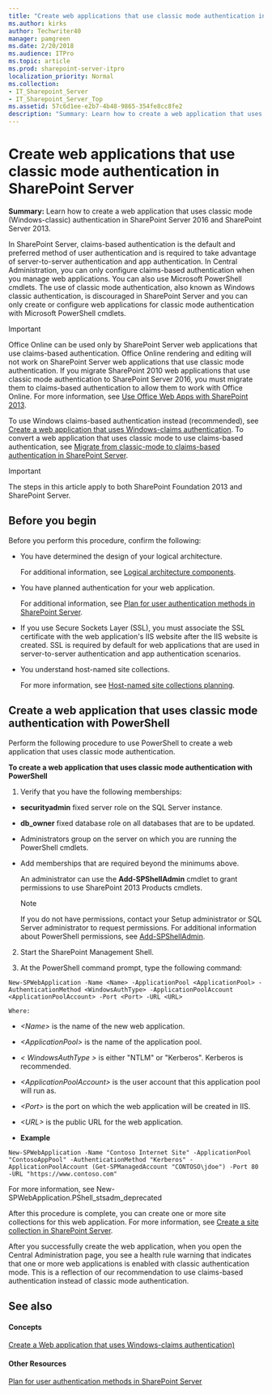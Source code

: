 ```yaml
---
title: "Create web applications that use classic mode authentication in SharePoint Server"
ms.author: kirks
author: Techwriter40
manager: pamgreen
ms.date: 2/20/2018
ms.audience: ITPro
ms.topic: article
ms.prod: sharepoint-server-itpro
localization_priority: Normal
ms.collection:
- IT_Sharepoint_Server
- IT_Sharepoint_Server_Top
ms.assetid: 57c6d1ee-e2b7-4b48-9865-354fe8cc8fe2
description: "Summary: Learn how to create a web application that uses classic mode (Windows-classic) authentication in SharePoint Server 2016 and SharePoint Server 2013."
---
```


# Create web applications that use classic mode authentication in SharePoint Server

 **Summary:** Learn how to create a web application that uses classic mode (Windows-classic) authentication in SharePoint Server 2016 and SharePoint Server 2013. 
  
In SharePoint Server, claims-based authentication is the default and preferred method of user authentication and is required to take advantage of server-to-server authentication and app authentication. In Central Administration, you can only configure claims-based authentication when you manage web applications. You can also use Microsoft PowerShell cmdlets. The use of classic mode authentication, also known as Windows classic authentication, is discouraged in SharePoint Server and you can only create or configure web applications for classic mode authentication with Microsoft PowerShell cmdlets.
  
> [!IMPORTANT]
> Office Online can be used only by SharePoint Server web applications that use claims-based authentication. Office Online rendering and editing will not work on SharePoint Server web applications that use classic mode authentication. If you migrate SharePoint 2010 web applications that use classic mode authentication to SharePoint Server 2016, you must migrate them to claims-based authentication to allow them to work with Office Online. For more information, see [Use Office Web Apps with SharePoint 2013](https://technet.microsoft.com/library/8a58e6c2-9a0e-4355-ae41-4df25e5e6eee.aspx). 
  
To use Windows claims-based authentication instead (recommended), see [Create a web application that uses Windows-claims authentication](create-claims-based-web-applications.md). To convert a web application that uses classic mode to use claims-based authentication, see [Migrate from classic-mode to claims-based authentication in SharePoint Server](https://technet.microsoft.com/library/e3e3d0b8-8ba0-4495-8650-e2e9dfb5fa6a).
  
> [!IMPORTANT]
> The steps in this article apply to both SharePoint Foundation 2013 and SharePoint Server. 
  
## Before you begin
<a name="begin"> </a>

Before you perform this procedure, confirm the following:
  
- You have determined the design of your logical architecture.
    
    For additional information, see [Logical architecture components](https://technet.microsoft.com/library/aaed3a01-f4dc-4353-abda-0beced2080b6.aspx).
    
- You have planned authentication for your web application.
    
    For additional information, see [Plan for user authentication methods in SharePoint Server](https://technet.microsoft.com/library/40117fda-70a0-4e3d-8cd3-0def768da16c).
    
- If you use Secure Sockets Layer (SSL), you must associate the SSL certificate with the web application's IIS website after the IIS website is created. SSL is required by default for web applications that are used in server-to-server authentication and app authentication scenarios. 
    
- You understand host-named site collections.
    
    For more information, see [Host-named site collections planning](host-named-site-collection-architecture-and-deployment.md).
    
## Create a web application that uses classic mode authentication with PowerShell
<a name="begin"> </a>

Perform the following procedure to use PowerShell to create a web application that uses classic mode authentication.
  
 **To create a web application that uses classic mode authentication with PowerShell**
  
1. Verify that you have the following memberships:
    
  - **securityadmin** fixed server role on the SQL Server instance. 
    
  - **db_owner** fixed database role on all databases that are to be updated. 
    
  - Administrators group on the server on which you are running the PowerShell cmdlets.
    
  - Add memberships that are required beyond the minimums above.
    
    An administrator can use the **Add-SPShellAdmin** cmdlet to grant permissions to use SharePoint 2013 Products cmdlets. 
    
    > [!NOTE]
    > If you do not have permissions, contact your Setup administrator or SQL Server administrator to request permissions. For additional information about PowerShell permissions, see [Add-SPShellAdmin](https://technet.microsoft.com/library/2ddfad84-7ca8-409e-878b-d09cb35ed4aa.aspx). 
  
2. Start the SharePoint Management Shell.
    
3. At the PowerShell command prompt, type the following command:
    
  ```
  New-SPWebApplication -Name <Name> -ApplicationPool <ApplicationPool> -AuthenticationMethod <WindowsAuthType> -ApplicationPoolAccount <ApplicationPoolAccount> -Port <Port> -URL <URL>
  ```

    Where:
    
  -  _\<Name\>_ is the name of the new web application. 
    
  -  _\<ApplicationPool\>_ is the name of the application pool. 
    
  -  _\< WindowsAuthType \>_ is either "NTLM" or "Kerberos". Kerberos is recommended. 
    
  -  _\<ApplicationPoolAccount\>_ is the user account that this application pool will run as. 
    
  -  _\<Port\>_ is the port on which the web application will be created in IIS. 
    
  -  _\<URL\>_ is the public URL for the web application. 
    
  - **Example**
    
  ```
  New-SPWebApplication -Name "Contoso Internet Site" -ApplicationPool "ContosoAppPool" -AuthenticationMethod "Kerberos" -ApplicationPoolAccount (Get-SPManagedAccount "CONTOSO\jdoe") -Port 80 -URL "https://www.contoso.com"
  ```

For more information, see New-SPWebApplication.PShell_stsadm_deprecated
  
After this procedure is complete, you can create one or more site collections for this web application. For more information, see [Create a site collection in SharePoint Server](https://technet.microsoft.com/library/a5c66813-3523-40d1-99d8-86e8359b6c73).
  
After you successfully create the web application, when you open the Central Administration page, you see a health rule warning that indicates that one or more web applications is enabled with classic authentication mode. This is a reflection of our recommendation to use claims-based authentication instead of classic mode authentication.
  
## See also
<a name="begin"> </a>

#### Concepts

[Create a Web application that uses Windows-claims authentication)](create-claims-based-web-applications.md)
#### Other Resources

[Plan for user authentication methods in SharePoint Server](https://technet.microsoft.com/library/40117fda-70a0-4e3d-8cd3-0def768da16c)

